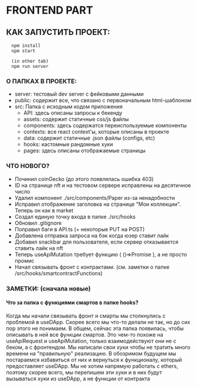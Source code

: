 # FRONTEND PART

## КАК ЗАПУСТИТЬ ПРОЕКТ:

```
  npm install
  npm start

  (in other tab)
  npm run server
```

### О ПАПКАХ В ПРОЕКТЕ:

- server: тестовый dev server с фейковыми данными
- public: содержит все, что связано с первоначальным html-шаблоном
- src: Папка с исходным кодом приложения
  - API: здесь описаны запросы к бекенду
  - assets: содержит статичные css/js файлы
  - components: здесь содержатся переиспользуемые компоненты
  - contexts: все react context'ы, которые описаны в проекте
  - data: содержит статичные .json файлы (configs, etc)
  - hooks: кастомные рандомные хуки
  - pages: здесь описаны отображаемые страницы

### ЧТО НОВОГО?

- Починил coinGecko (до этого появлялась ошибка 403)
- ID на странице nft и на тестовом сервере исправлены на десятичное число
- Удалил компонент ./src/components/Paper из-за ненадобности
- Исправил отображение заголовка на странице "Мои коллекции". Теперь он как в market
- Создал единую точку входа в папке ./src/hooks
- Обновил .gitignore
- Поправил баги в API.ts (+ некоторые PUT на POST)
- Добавлена отправка запроса на бэк когда юзер ставит лайк
- Добавил snackbar для пользователя, если сервер отказывается ставить лайк на nft
- Теперь useApiMutation требует функцию ( ()=>Promise ), а не просто промис
- Начал связывать фронт с контрактами. (см. заметки о папке /src/hooks/smartcontractFunctions)

### ЗАМЕТКИ: (сначала новые)

#### Что за папка с функциями смартов в папке hooks?

Когда мы начали связывать фронт и смарты мы столкнулись с проблемой в useDApp.
Скорее всего мы что-то делали не так, но до сих пор этого не понимаем.
В общем, сейчас эта папка появилась, чтобы описывать в ней все функции смартов. Это чем-то похоже на useApiRequest и useApiMutation, только взаимодействуют они не с беком, а с фронтендом.
Мы написали свои хуки чтобы не тратить много времени на "правильную" реализацию.
В обозримом будущем мы постараемся избавиться от них и вернуться к функционалу, который предоставляет useDApp.
Мы не хотим напрямую работать с ethers, поэтому скорее всего, мы перепишем эти хуки и в них будут вызываться хуки из useDApp, а не функции от контракта
